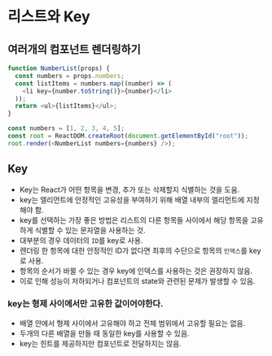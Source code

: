 # 리스트와 Key

## 여러개의 컴포넌트 렌더링하기

```js
function NumberList(props) {
  const numbers = props.numbers;
  const listItems = numbers.map((number) => (
    <li key={number.toString()}>{number}</li>
  ));
  return <ul>{listItems}</ul>;
}

const numbers = [1, 2, 3, 4, 5];
const root = ReactDOM.createRoot(document.getElementById("root"));
root.render(<NumberList numbers={numbers} />);
```

## Key

- Key는 React가 어떤 항목을 변경, 추가 또는 삭제할지 식별하는 것을 도움.
- key는 엘리먼트에 안정적인 고유성을 부여하기 위해 배열 내부의 엘리먼트에 지정해야 함.
- key를 선택하는 가장 좋은 방법은 리스트의 다른 항목들 사이에서 해당 항목을 고유하게 식별할 수 있는 문자열을 사용하는 것.
- 대부분의 경우 데이터의 `ID`를 key로 사용.
- 렌더링 한 항목에 대한 안정적인 ID가 없다면 최후의 수단으로 항목의 `인덱스`를 key로 사용.
- 항목의 순서가 바뀔 수 있는 경우 key에 인덱스를 사용하는 것은 권장하지 않음.
- 이로 인해 성능이 저하되거나 컴포넌트의 state와 관련된 문제가 발생할 수 있음.

### key는 형제 사이에서만 고유한 값이어야한다.

- 배열 안에서 형제 사이에서 고유해야 하고 전체 범위에서 고유할 필요는 없음.
- 두개의 다른 배열을 만들 때 동일한 key를 사용할 수 있음.
- key는 힌트를 제공하지만 컴포넌트로 전달하지는 않음.

